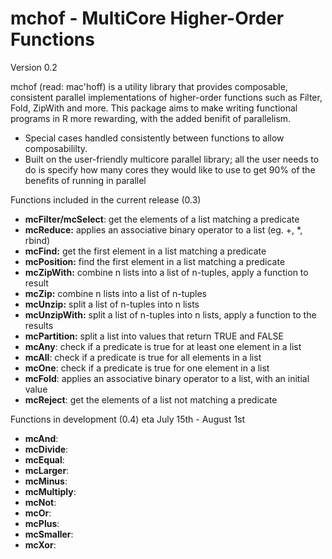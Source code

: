 mchof - MultiCore Higher-Order Functions
===
Version 0.2

mchof (read: mac'hoff) is a utility library that provides
composable, consistent parallel implementations of higher-order
functions such as Filter, Fold, ZipWith and more. This package aims to 
make writing functional programs in R more rewarding, with the added benifit
of parallelism.

 * Special cases handled consistently between functions to allow composabililty.	
 * Built on the user-friendly multicore parallel library; all the user needs to 
   do is specify how many cores they would like to use to get 90% of the benefits 
   of running in parallel
   
Functions included in the current release (0.3)

* **mcFilter/mcSelect**: get the elements of a list matching a predicate
* **mcReduce:** applies an associative binary operator to a list (eg. +, *, rbind)
* **mcFind:** get the first element in a list matching a predicate
* **mcPosition:** find the first element in a list matching a predicate
* **mcZipWith:** combine n lists into a list of n-tuples, apply a function to result
* **mcZip:** combine n lists into a list of n-tuples
* **mcUnzip:** split a list of n-tuples into n lists
* **mcUnzipWith:** split a list of n-tuples into n lists, apply a function to the results
* **mcPartition:** split a list into values that return TRUE and FALSE
* **mcAny**: check if a predicate is true for at least one element in a list
* **mcAll**: check if a predicate is true for all elements in a list
* **mcOne**: check if a predicate is true for one element in a list
* **mcFold**: applies an associative binary operator to a list, with an initial value
* **mcReject**: get the elements of a list not matching a predicate

Functions in development (0.4) eta July 15th - August 1st

* **mcAnd**:
* **mcDivide**:
* **mcEqual**:
* **mcLarger**:
* **mcMinus**:
* **mcMultiply**:
* **mcNot**:
* **mcOr**:
* **mcPlus**:
* **mcSmaller**:
* **mcXor**:
















